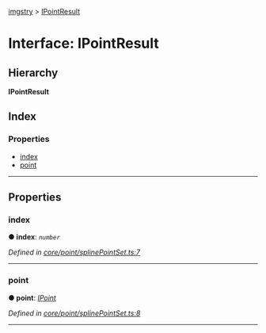 [imgstry](../README.md) > [IPointResult](../interfaces/ipointresult.md)

# Interface: IPointResult

## Hierarchy

**IPointResult**

## Index

### Properties

* [index](ipointresult.md#index)
* [point](ipointresult.md#point)

---

## Properties

<a id="index"></a>

###  index

**● index**: *`number`*

*Defined in [core/point/splinePointSet.ts:7](https://github.com/visual-cortex/imgstry/blob/master/source/core/point/splinePointSet.ts#L7)*

___
<a id="point"></a>

###  point

**● point**: *[IPoint](ipoint.md)*

*Defined in [core/point/splinePointSet.ts:8](https://github.com/visual-cortex/imgstry/blob/master/source/core/point/splinePointSet.ts#L8)*

___

